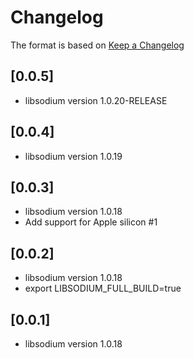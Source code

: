 # Changelog

The format is based on [Keep a Changelog](https://keepachangelog.com/en/1.0.0/)

## [0.0.5]

- libsodium version 1.0.20-RELEASE

## [0.0.4]

- libsodium version 1.0.19

## [0.0.3]

- libsodium version 1.0.18
- Add support for Apple silicon #1

## [0.0.2]

- libsodium version 1.0.18
- export LIBSODIUM_FULL_BUILD=true

## [0.0.1]

- libsodium version 1.0.18
